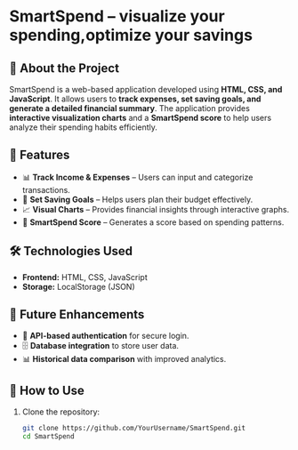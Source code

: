 # SmartSpend – visualize your spending,optimize your savings

## 📖 About the Project
SmartSpend is a web-based application developed using **HTML, CSS, and JavaScript**. It allows users to **track expenses, set saving goals, and generate a detailed financial summary**. The application provides **interactive visualization charts** and a **SmartSpend score** to help users analyze their spending habits efficiently.

## 🚀 Features
- 📊 **Track Income & Expenses** – Users can input and categorize transactions.
- 🎯 **Set Saving Goals** – Helps users plan their budget effectively.
- 📈 **Visual Charts** – Provides financial insights through interactive graphs.
- 🔢 **SmartSpend Score** – Generates a score based on spending patterns.

## 🛠️ Technologies Used
- **Frontend:** HTML, CSS, JavaScript
- **Storage:** LocalStorage (JSON)

## 🔮 Future Enhancements
- 🔐 **API-based authentication** for secure login.
- 🗄 **Database integration** to store user data.
- 📊 **Historical data comparison** with improved analytics.

## 🎯 How to Use
1. Clone the repository:  
   ```sh
   git clone https://github.com/YourUsername/SmartSpend.git
   cd SmartSpend
